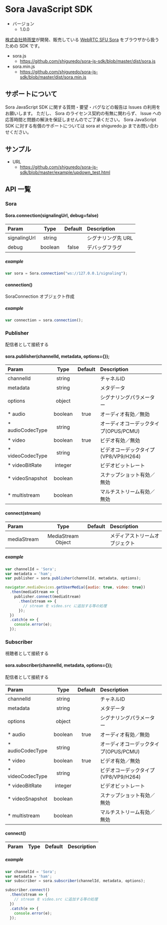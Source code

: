 # Sora JavaScript SDK

- バージョン
    - 1.0.0

[株式会社時雨堂](https://shiguredo.jp/)が開発、販売している [WebRTC SFU Sora](https://sora.shiguredo.jp) をブラウザから扱うための SDK です。

- sora.js
    - https://github.com/shiguredo/sora-js-sdk/blob/master/dist/sora.js
- sora.min.js
    - https://github.com/shiguredo/sora-js-sdk/blob/master/dist/sora.min.js

## サポートについて

Sora JavaScript SDK に関する質問・要望・バグなどの報告は Issues の利用をお願いします。
ただし、 Sora のライセンス契約の有無に関わらず、 Issue への応答時間と問題の解決を保証しませんのでご了承ください。
Sora JavaScript SDK に対する有償のサポートについては sora at shiguredo.jp までお問い合わせください。

## サンプル

- URL
    - https://github.com/shiguredo/sora-js-sdk/blob/master/example/updown_test.html


## API 一覧

### Sora

#### Sora.connection(signalingUrl, debug=false)

|Param   |Type   |Default   |Description  |
|:--|:-:|:-:|:--|
|signalingUrl  |string   |   |シグナリング先 URL   |
|debug  |boolean   | false  |デバッグフラグ   |

##### example

```javascript
var sora = Sora.connection("ws://127.0.0.1/signaling");
```

#### connection()

SoraConnection オブジェクト作成

##### example

```javascript
var connection = sora.connection();
```

### Publisher

配信者として接続する

#### sora.publisher(channelId, metadata, options={});

|Param   |Type   |Default   |Description  |
|:--|:-:|:-:|:--|
| channelId        | string  |      | チャネルID                            |
| metadata         | string  |      | メタデータ                            |
| options          | object  |      | シグナリングパラメーター              |
| * audio          | boolean | true | オーディオ有効／無効                  |
| * audioCodecType | string  |      | オーディオコーデックタイプ(OPUS/PCMU) |
| * video          | boolean | true | ビデオ有効／無効                      |
| * videoCodecType | string  |      | ビデオコーデックタイプ(VP8/VP9/H264)  |
| * videoBitRate   | integer |      | ビデオビットレート                    |
| * videoSnapshot  | boolean |      | スナップショット有効／無効            |
| * multistream    | boolean |      | マルチストリーム有効／無効            |

#### connect(stream)

|Param   |Type   |Default   |Description  |
|:--|:-:|:-:|:--|
|  mediaStream       | MediaStream Object  |      | メディアストリームオブジェクト  |

##### example

```javascript
var channelId = 'Sora';
var metadata = 'ham';
var publisher = sora.publisher(channelId, metadata, options);

navigator.mediaDevices.getUserMedia({audio: true, video: true})
  .then(mediaStream => {
    publisher.connect(mediaStream)
      .then(stream => {
        // stream を video.src に追加する等の処理
      });
  })
  .catch(e => {
    console.error(e);
  });
```

### Subscriber

視聴者として接続する

#### sora.subscriber(channelId, metadata, options={});

配信者として接続する

|Param   |Type   |Default   |Description  |
|:--|:-:|:-:|:--|
| channelId        | string  |      | チャネルID                            |
| metadata         | string  |      | メタデータ                            |
| options          | object  |      | シグナリングパラメーター              |
| * audio          | boolean | true | オーディオ有効／無効                  |
| * audioCodecType | string  |      | オーディオコーデックタイプ(OPUS/PCMU) |
| * video          | boolean | true | ビデオ有効／無効                      |
| * videoCodecType | string  |      | ビデオコーデックタイプ(VP8/VP9/H264)  |
| * videoBitRate   | integer |      | ビデオビットレート                    |
| * videoSnapshot  | boolean |      | スナップショット有効／無効            |
| * multistream    | boolean |      | マルチストリーム有効／無効            |

#### connect()

|Param   |Type   |Default   |Description  |
|:--|:-:|:-:|:--|

##### example

```javascript
var channelId = 'Sora';
var metadata = 'ham';
var subscriber = sora.subscriber(channelId, metadata, options);

subscriber.connect()
  .then(stream => {
    // stream を video.src に追加する等の処理
  })
  .catch(e => {
    console.error(e);
  });
```
